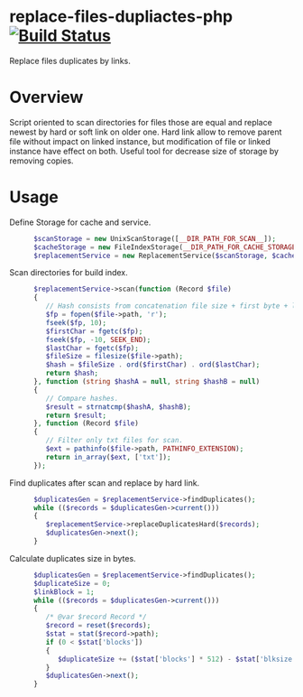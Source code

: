 # replace-files-dupliactes-php [![Build Status](https://travis-ci.org/andrew-svirin/replace-files-duplicates-php.svg?branch=master)](https://travis-ci.org/andrew-svirin/replace-files-duplicates-php)
Replace files duplicates by links.

# Overview
Script oriented to scan directories for files those are equal and replace newest by hard or soft link on older one.
Hard link allow to remove parent file without impact on linked instance, but modification of file or linked instance have effect on both.
Useful tool for decrease size of storage by removing copies.

# Usage
Define Storage for cache and service.
```php
      $scanStorage = new UnixScanStorage([__DIR_PATH_FOR_SCAN__]);
      $cacheStorage = new FileIndexStorage(__DIR_PATH_FOR_CACHE_STORAGE__);
      $replacementService = new ReplacementService($scanStorage, $cacheStorage);
```
Scan directories for build index.
```php
      $replacementService->scan(function (Record $file)
      {
         // Hash consists from concatenation file size + first byte + last byte.
         $fp = fopen($file->path, 'r');
         fseek($fp, 10);
         $firstChar = fgetc($fp);
         fseek($fp, -10, SEEK_END);
         $lastChar = fgetc($fp);
         $fileSize = filesize($file->path);
         $hash = $fileSize . ord($firstChar) . ord($lastChar);
         return $hash;
      }, function (string $hashA = null, string $hashB = null)
      {
         // Compare hashes.
         $result = strnatcmp($hashA, $hashB);
         return $result;
      }, function (Record $file)
      {
         // Filter only txt files for scan.
         $ext = pathinfo($file->path, PATHINFO_EXTENSION);
         return in_array($ext, ['txt']);
      });
```
Find duplicates after scan and replace by hard link.
```php
      $duplicatesGen = $replacementService->findDuplicates();
      while (($records = $duplicatesGen->current()))
      {
         $replacementService->replaceDuplicatesHard($records);
         $duplicatesGen->next();
      }
```
Calculate duplicates size in bytes.
```php
      $duplicatesGen = $replacementService->findDuplicates();
      $duplicateSize = 0;
      $linkBlock = 1;
      while (($records = $duplicatesGen->current()))
      {
         /* @var $record Record */
         $record = reset($records);
         $stat = stat($record->path);
         if (0 < $stat['blocks'])
         {
            $duplicateSize += ($stat['blocks'] * 512) - $stat['blksize'];
         }
         $duplicatesGen->next();
      }
```
